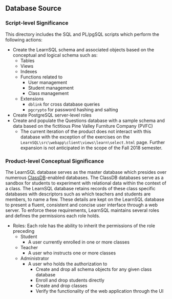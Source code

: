 ## Database Source

### Script-level Significance

This directory includes the SQL and PL/pgSQL scripts which perform the following actions:
* Create the LearnSQL schema and associated objects based on the conceptual and logical schema such as:
    * Tables
    * Views
    * Indexes
    * Functions related to
        * User management
        * Student management
        * Class management
    * Extensions
        * `dblink` for cross database queries
        * `pgcrypto` for password hashing and salting
* Create PostgreSQL server-level roles
* Create and populate the Questions database with a sample schema and data based on the fictitious Pine Valley Furniture Company (PVFC)
    * The current iteration of the product does not interact with this database with the exception of the exercises on the `LearnSQL\src\webapp\client\views\learn\select.html` page. Further expansion is not anticipated in the scope of the Fall 2018 semester.

### Product-level Conceptual Significance

The LearnSQL database serves as the master database which presides over numerous [ClassDB](https://github.com/DASSL/ClassDB)-enabled databases. The ClassDB databases serve as a sandbox for students to experiment with relational data within the context of a class. The LearnSQL database retains records of these class specific databases with descriptors such as which teachers and students are members, to name a few. These details are kept on the LearnSQL database to present a fluent, consistent and concise user interface through a web server. To enforce these requirements, LearnSQL maintains several roles and defines the permissions each role holds.

* Roles: Each role has the ability to inherit the permissions of the role preceding
    * Student
        * A user currently enrolled in one or more classes
    * Teacher
        * A user who instructs one or more classes
    * Administrator
        * A user who holds the authorization to 
            * Create and drop all schema objects for any given class database
            * Enroll and drop students directly
            * Create and drop classes
            * Verify the functionality of the web application through the UI





